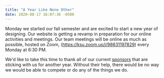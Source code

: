 ```yaml
---
title: "A Year Like None Other"
date: 2020-08-17 16:07:36 -0500
---
```


Monday we started our fall semester and are excited to start a new year of designing. Our website is getting a revamp in preparation for our 
online activities and meetings. Our team meetings will be online as much as possible, hosted on Zoom, (https://ksu.zoom.us/j/98631197829) every Monday at 6:30 PM. 

We'd like to take this time to thank all of our current [sponsors](https://ffaero.com/sponsors) that are sticking with us for another year.
Without their help, there would be no way we would be able to compete or do any of the things we do.
